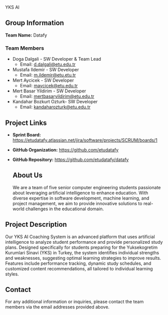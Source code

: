 YKS AI

## Group Information

**Team Name:** Datafy

### Team Members

- Doga Dalgali - SW Developer & Team Lead
  - Email: d.dalgali@etu.edu.tr
- Mustafa Ildemir - SW Developer
  - Email: m.ildemir@etu.etu.tr
- Mert Aycicek - SW Developer
  - Email: maycicek@etu.edu.tr
- Mert Basar Yildirim - SW Developer
  - Email: mertbasaryildirim@etu.edu.tr
- Kandahar Bozkurt Ozturk- SW Developer
  - Email: kandaharozturk@etu.edu.tr

## Project Links

- **Sprint Board:** https://etudatafy.atlassian.net/jira/software/projects/SCRUM/boards/1
- **GitHub Organization:** https://github.com/etudatafy
- **GitHub Repository:** https://github.com/etudatafy/datafy

  ## About Us

  We are a team of five senior computer engineering students passionate about leveraging artificial intelligence to enhance education. With diverse expertise in software development, machine learning, and project management, we aim to provide innovative solutions to real-world challenges in the educational domain.

## Project Description

Our YKS AI Coaching System is an advanced platform that uses artificial intelligence to analyze student performance and provide personalized study plans. Designed specifically for students preparing for the Yuksekogretim Kurumlari Sinavi (YKS) in Turkey, the system identifies individual strengths and weaknesses, suggesting optimal learning strategies to improve results. Features include performance tracking, dynamic study schedules, and customized content recommendations, all tailored to individual learning styles.

## Contact

For any additional information or inquiries, please contact the team members via the email addresses provided above.
